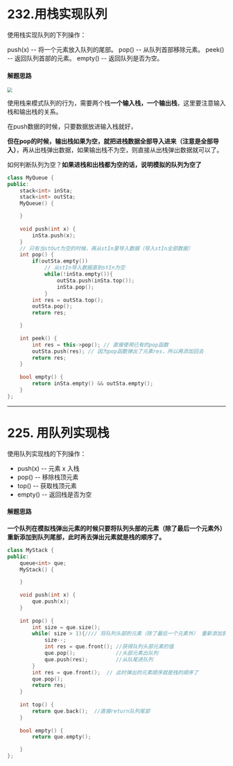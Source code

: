 # 232.用栈实现队列

使用栈实现队列的下列操作：

push(x) -- 将一个元素放入队列的尾部。
pop() -- 从队列首部移除元素。
peek() -- 返回队列首部的元素。
empty() -- 返回队列是否为空。



#### 解题思路

<img src="D:\algorithm\232.用栈实现队列版本2.gif" style="zoom: 67%;" />

使用栈来模式队列的行为，需要两个栈**一个输入栈，一个输出栈**，这里要注意输入栈和输出栈的关系。

在push数据的时候，只要数据放进输入栈就好，

**但在pop的时候，输出栈如果为空，就把进栈数据全部导入进来（注意是全部导入）**，再从出栈弹出数据，如果输出栈不为空，则直接从出栈弹出数据就可以了。

如何判断队列为空？**如果进栈和出栈都为空的话，说明模拟的队列为空了**

```c++
class MyQueue {
public:
    stack<int> inSta;
    stack<int> outSta;
    MyQueue() {

    }
    
    void push(int x) {
        inSta.push(x);
    }
    // 只有当stOut为空的时候，再从stIn里导入数据（导入stIn全部数据）
    int pop() {
        if(outSta.empty())
            // 从stIn导入数据直到stIn为空
            while(!inSta.empty()){
                outSta.push(inSta.top());
                inSta.pop();
            }
        int res = outSta.top();
        outSta.pop();
        return res;

    }
    
    int peek() {
        int res = this->pop(); // 直接使用已有的pop函数
        outSta.push(res); // 因为pop函数弹出了元素res，所以再添加回去
        return res;
    }
    
    bool empty() {
        return inSta.empty() && outSta.empty();
    }
};
```



------

#  225. 用队列实现栈

使用队列实现栈的下列操作：

- push(x) -- 元素 x 入栈
- pop() -- 移除栈顶元素
- top() -- 获取栈顶元素
- empty() -- 返回栈是否为空

#### 解题思路

**一个队列在模拟栈弹出元素的时候只要将队列头部的元素（除了最后一个元素外） 重新添加到队列尾部，此时再去弹出元素就是栈的顺序了。**

```c++
class MyStack {
public:
    queue<int> que;
    MyStack() {

    }
    
    void push(int x) {
        que.push(x);
    }
    
    int pop() {
        int size = que.size();
        while( size > 1){//// 将队列头部的元素（除了最后一个元素外） 重新添加到队列尾部
            size--;
            int res = que.front(); //获得队列头部元素的值
            que.pop();             //头部元素出队列
            que.push(res);         //从队尾进队列
        }
        int res = que.front();  // 此时弹出的元素顺序就是栈的顺序了
        que.pop();
        return res;
    }
    
    int top() {
        return que.back();  //直接return队列尾部 
    }
    
    bool empty() {
        return que.empty();

    }
};
```

